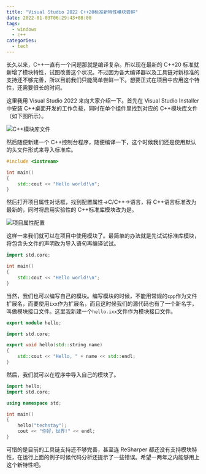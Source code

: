 ```yaml
---
title: "Visual Studio 2022 C++20标准新特性模块尝鲜"
date: 2022-01-03T06:29:43+08:00
tags:
  - windows
  - c++
categories:
  - tech
---
```


长久以来，C++一直有一个问题那就是编译复杂。所以现在最新的 C++20 标准就新增了模块特性，试图改善这个状况。不过因为各大编译器以及工具链对新标准的支持还不够完善，所以目前我们只能简单尝鲜一下。想要正式在项目中应用这个特性，还需要很长的时间。

这里我用 Visual Studio 2022 来向大家介绍一下。首先在 Visual Studio Installer 中安装 C++桌面开发的工作负载，同时在单个组件里找到对应的 C++模块库文件（如下图所示）。

![C++模块库文件](https://upload-images.jianshu.io/upload_images/832668-66f62d9d25c8cd8b.png?imageMogr2/auto-orient/strip%7CimageView2/2/w/1240)

然后随便新建一个 C++控制台程序，随便编译一下，这个时候我们还是使用默认的头文件形式来导入标准库。

```cpp
#include <iostream>

int main()
{
    std::cout << "Hello world!\n";
}
```

然后打开项目属性对话框，找到配置属性->C/C++->语言，将 C++语言标准改为最新的，同时将启用实验性的 C++标准库模块改为是。

![项目属性配置](https://upload-images.jianshu.io/upload_images/832668-29e49164fd31f2f5.png?imageMogr2/auto-orient/strip%7CimageView2/2/w/1240)

这样一来我们就可以在项目中使用模块了。最简单的办法就是先试试标准库模块，将包含头文件的声明改为导入语句再编译试试。

```cpp
import std.core;

int main()
{
    std::cout << "Hello world!\n";
}
```

当然，我们也可以编写自己的模块。编写模块的时候，不能用常规的`cpp`作为文件扩展名，而要使用`ixx`作为扩展名，而且这时候我们的源代码也有了一个新名字，叫做模块接口文件。这里我新建一个`hello.ixx`文件作为模块接口文件。

```cpp
export module hello;

import std.core;

export void hello(std::string name)
{
    std::cout << "Hello, " + name << std::endl;
}
```

然后，我们就可以在程序中导入自己的模块了。

```cpp
import hello;
import std.core;

using namespace std;

int main()
{
    hello("techstay");
    cout << "你好，世界!" << endl;
}
```

可惜的是目前的工具链支持还不够完善，甚至连 ReSharper 都还没有支持模块特性，在运行上面的例子时候代码分析还提示了一些错误。希望一两年之内能够用上这个新特性吧。

